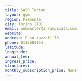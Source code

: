 ```yaml
---
title: SASP Torino
layout: gym
region: Piemonte
city: Torino (TO)
email: webmaster@arrampicata.com
website: 
address: C.so tazzoli 78
phone: 0115683154
latitude: 
longitude: 
annual_fee: 
ingress_price: 
structures: 
monthly_subscription_price: None
---
```


